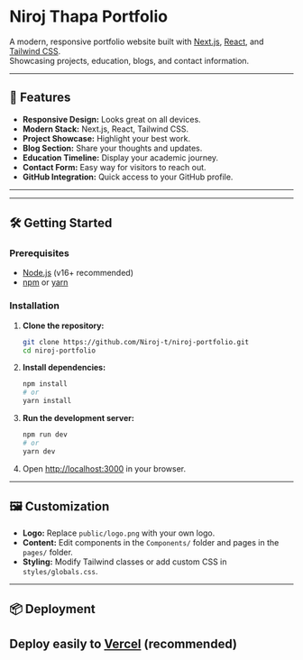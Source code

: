 # Niroj Thapa Portfolio

A modern, responsive portfolio website built with [Next.js](https://nextjs.org/), [React](https://react.dev/), and [Tailwind CSS](https://tailwindcss.com/).  
Showcasing projects, education, blogs, and contact information.

---
## 🚀 Features

- **Responsive Design:** Looks great on all devices.
- **Modern Stack:** Next.js, React, Tailwind CSS.
- **Project Showcase:** Highlight your best work.
- **Blog Section:** Share your thoughts and updates.
- **Education Timeline:** Display your academic journey.
- **Contact Form:** Easy way for visitors to reach out.
- **GitHub Integration:** Quick access to your GitHub profile.

---

---

## 🛠️ Getting Started

### Prerequisites

- [Node.js](https://nodejs.org/) (v16+ recommended)
- [npm](https://www.npmjs.com/) or [yarn](https://yarnpkg.com/)

### Installation

1. **Clone the repository:**
   ```bash
   git clone https://github.com/Niroj-t/niroj-portfolio.git
   cd niroj-portfolio
   ```

2. **Install dependencies:**
   ```bash
   npm install
   # or
   yarn install
   ```

3. **Run the development server:**
   ```bash
   npm run dev
   # or
   yarn dev
   ```

4. Open [http://localhost:3000](http://localhost:3000) in your browser.

---

## 🖼️ Customization

- **Logo:** Replace `public/logo.png` with your own logo.
- **Content:** Edit components in the `Components/` folder and pages in the `pages/` folder.
- **Styling:** Modify Tailwind classes or add custom CSS in `styles/globals.css`.

---

## 📦 Deployment

Deploy easily to [Vercel](https://vercel.com/) (recommended)
---

